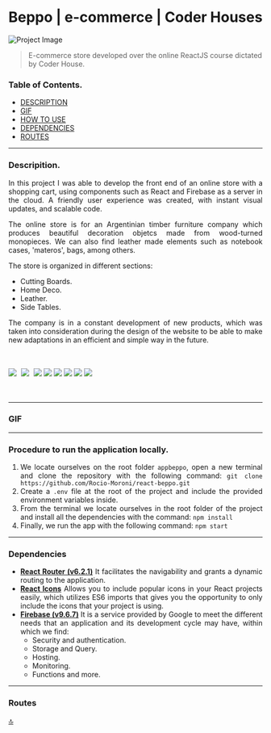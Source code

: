 # Beppo | e-commerce | Coder Houses

![Project Image](https://res.cloudinary.com/dfprmjlir/image/upload/c_scale,w_1000/v1648317470/BEPPO/Captura_de_Pantalla_2022-03-26_a_la_s_14.50.51_v6wosv.png) <br />
> E-commerce store developed over the online ReactJS course dictated by Coder House.

### Table of Contents.

- [DESCRIPTION](#description) <br />
- [GIF](#gif) <br />
- [HOW TO USE](#procedure) <br />
- [DEPENDENCIES](#dependencies) <br />
- [ROUTES](#routes) <br />

---

### Descripition.
<div style="text-align: justify">
In this project I was able to develop the front end of an online store with a shopping cart, using components such as React and Firebase as a server in the cloud. A friendly user experience was created, with instant visual updates, and scalable code. <br />

The online store is for an Argentinian timber furniture company which produces beautiful decoration objetcs made from wood-turned monopieces. We can also find leather made elements such as notebook cases, 'materos', bags, among others.

The store is organized in different sections:
- Cutting Boards.
- Home Deco.
- Leather.
- Side Tables.

The company is in a constant development of new products, which was taken into consideration during the design of the website to be able to make new adaptations in an efficient and simple way in the future.
</div>
<br />
<br />

<div style='align:center'>

<img src="https://res.cloudinary.com/dfprmjlir/image/upload/c_scale,w_60/v1648323615/BEPPO/ICONS/react_ttll2b.png" style='left:25px'/>
<img src="https://res.cloudinary.com/dfprmjlir/image/upload/c_scale,w_60/v1648339044/BEPPO/ICONS/git-2_rj7qad.png" style='margin-left:5px'/>
<img src="https://res.cloudinary.com/dfprmjlir/image/upload/c_scale,w_60/v1648323615/BEPPO/ICONS/vscode_gxqfeg.png" style='margin-left:5px'/>
<img src="https://res.cloudinary.com/dfprmjlir/image/upload/c_scale,w_60/v1648338909/BEPPO/ICONS/npm-3_zuxujk.png" />
<img src="https://res.cloudinary.com/dfprmjlir/image/upload/c_scale,w_60/v1648323614/BEPPO/ICONS/firebase_ykuull.png" />
<img src="https://res.cloudinary.com/dfprmjlir/image/upload/c_scale,w_60/v1648338765/BEPPO/ICONS/github-2_lmx8uu.png" />
<img src="https://res.cloudinary.com/dfprmjlir/image/upload/c_scale,w_60/v1648338221/BEPPO/ICONS/css3-2_a6yzw9.png" />
<img src="https://res.cloudinary.com/dfprmjlir/image/upload/c_scale,w_60/v1648338308/BEPPO/ICONS/javascript_birp8o.png" />

</div>

<br />
<br />

---

### GIF

---

### Procedure to run the application locally.
<div style="text-align: justify">

1. We locate ourselves on the root folder `appbeppo`, open a new terminal and clone the repository with the following command:
`git clone https://github.com/Rocio-Moroni/react-beppo.git`
2. Create a `.env` file at the root of the project and include the provided environment variables inside.
3. From the terminal we locate ourselves in the root folder of the project and install all the dependencies with the command:
`npm install`
4. Finally, we run the app with the following command:
`npm start`

</div>


---

### Dependencies
<div style="text-align: justify">

- **[React Router (v6.2.1)](https://reactrouter.com/docs/en/v6)** It facilitates the navigability and grants a dynamic routing to the application.
- **[React Icons](https://react-icons.github.io/react-icons/)** Allows you to include popular icons in your React projects easily, which utilizes ES6 imports that gives you the opportunity to only include the icons that your project is using.
- **[Firebase (v9.6.7)](https://firebase.google.com)** It is a service provided by Google to meet the different needs that an application and its development cycle may have, within which we find:
    - Security and authentication.
    - Storage and Query.
    - Hosting.
    - Monitoring.
    - Functions and more.

<div>

---

### Routes


[:top:](#beppo)